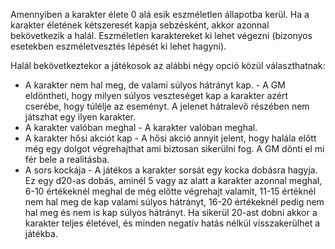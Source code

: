 Amennyiben a karakter élete 0 alá esik eszméletlen állapotba kerül. Ha a karakter életének kétszeresét kapja sebzésként, akkor azonnal bekövetkezik a halál. Eszméletlen karaktereket ki lehet végezni (bizonyos esetekben eszméletvesztés lépését ki lehet hagyni).

Halál bekövetkeztekor a játékosok az alábbi négy opció közül választhatnak:
- A karakter nem hal meg, de valami súlyos hátrányt kap. - A GM eldöntheti, hogy milyen súlyos veszteséget kap a karakter azért cserébe, hogy túlélje az eseményt. A jelenet hátralevő részében nem játszhat egy ilyen karakter.
- A karakter valóban meghal - A karakter valóban meghal.
- A karakter hősi akciót kap - A hősi akció annyit jelent, hogy halála előtt még egy dolgot végrehajthat ami biztosan sikerülni fog. A GM dönti el mi fér bele a realitásba.
- A sors kockája - A játékos a karakter sorsát egy kocka dobásra hagyja. Ez egy d20-as dobás, aminél 5 vagy az alatt a karakter azonnal meghal, 6-10 értékeknél meghal de még előtte végrehajt valamit, 11-15 értéknél nem hal meg de kap valami súlyos hátrányt, 16-20 értékeknél pedig nem hal meg és nem is kap súlyos hátrányt. Ha sikerül 20-ast dobni akkor a karakter teljes életével, és minden negatív hatás nélkül visszakerülhet a játékba.